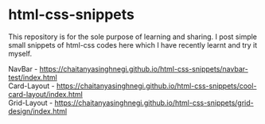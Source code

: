 # html-css-snippets
This repository is for the sole purpose of learning and sharing. I post simple small snippets of html-css codes here which I have recently learnt and try it myself.

NavBar - https://chaitanyasinghnegi.github.io/html-css-snippets/navbar-test/index.html  
Card-Layout - https://chaitanyasinghnegi.github.io/html-css-snippets/cool-card-layout/index.html  
Grid-Layout - https://chaitanyasinghnegi.github.io/html-css-snippets/grid-design/index.html
